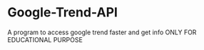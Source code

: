 # Google-Trend-API
A program to access google trend faster and get info
ONLY FOR EDUCATIONAL PURPOSE
